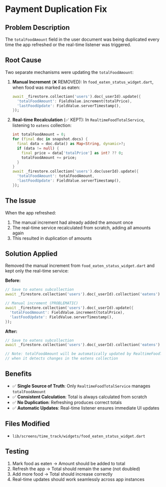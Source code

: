 # Payment Duplication Fix

## Problem Description
The `totalFoodAmount` field in the user document was being duplicated every time the app refreshed or the real-time listener was triggered.

## Root Cause
Two separate mechanisms were updating the `totalFoodAmount`:

1. **Manual Increment** (❌ REMOVED): In `food_eaten_status_widget.dart`, when food was marked as eaten:
   ```dart
   await _firestore.collection('users').doc(_userId).update({
     'totalFoodAmount': FieldValue.increment(totalPrice),
     'lastFoodUpdate': FieldValue.serverTimestamp(),
   });
   ```

2. **Real-time Recalculation** (✅ KEPT): In `RealtimeFoodTotalService`, listening to `eatens` collection:
   ```dart
   int totalFoodAmount = 0;
   for (final doc in snapshot.docs) {
     final data = doc.data() as Map<String, dynamic>?;
     if (data != null) {
       final price = data['totalPrice'] as int? ?? 0;
       totalFoodAmount += price;
     }
   }
   await _firestore.collection('users').doc(userId).update({
     'totalFoodAmount': totalFoodAmount,
     'lastFoodUpdate': FieldValue.serverTimestamp(),
   });
   ```

## The Issue
When the app refreshed:
1. The manual increment had already added the amount once
2. The real-time service recalculated from scratch, adding all amounts again
3. This resulted in duplication of amounts

## Solution Applied
Removed the manual increment from `food_eaten_status_widget.dart` and kept only the real-time service:

**Before:**
```dart
// Save to eatens subcollection
await _firestore.collection('users').doc(_userId).collection('eatens').doc(widget.dateString).set(eatenData);

// Manual increment (PROBLEMATIC)
await _firestore.collection('users').doc(_userId).update({
  'totalFoodAmount': FieldValue.increment(totalPrice),
  'lastFoodUpdate': FieldValue.serverTimestamp(),
});
```

**After:**
```dart
// Save to eatens subcollection
await _firestore.collection('users').doc(_userId).collection('eatens').doc(widget.dateString).set(eatenData);

// Note: totalFoodAmount will be automatically updated by RealtimeFoodTotalService
// when it detects changes in the eatens collection
```

## Benefits
- ✅ **Single Source of Truth**: Only `RealtimeFoodTotalService` manages `totalFoodAmount`
- ✅ **Consistent Calculation**: Total is always calculated from scratch
- ✅ **No Duplication**: Refreshing produces correct totals
- ✅ **Automatic Updates**: Real-time listener ensures immediate UI updates

## Files Modified
- `lib/screens/time_track/widgets/food_eaten_status_widget.dart`

## Testing
1. Mark food as eaten → Amount should be added to total
2. Refresh the app → Total should remain the same (not doubled)
3. Add more food → Total should increase correctly
4. Real-time updates should work seamlessly across app instances
